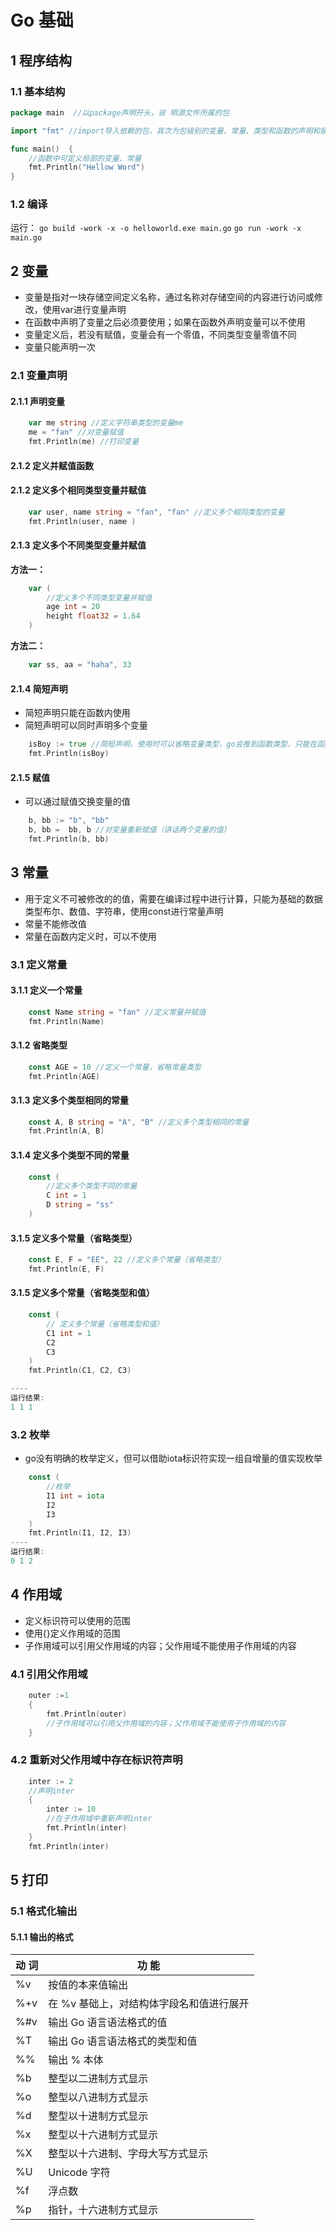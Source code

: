 #  Go 基础

## 1 程序结构

### 1.1 基本结构

```go
package main  //以package声明开头，说 明源文件所属的包

import "fmt" //import导入依赖的包，其次为包级别的变量、常量、类型和函数的声明和赋值。

func main()  {
	//函数中可定义局部的变量、常量
	fmt.Println("Hellow Word")
}
```

### 1.2 编译

运行：
`go build -work -x -o helloworld.exe main.go`
`go run -work -x main.go`

## 2 变量

+ 变量是指对一块存储空间定义名称，通过名称对存储空间的内容进行访问或修改，使用var进行变量声明
+ 在函数中声明了变量之后必须要使用；如果在函数外声明变量可以不使用
+ 变量定义后，若没有赋值，变量会有一个零值，不同类型变量零值不同
+ 变量只能声明一次

### 2.1 变量声明

#### 2.1.1 声明变量

```go
	var me string //定义字符串类型的变量me
	me = "fan" //对变量赋值
	fmt.Println(me) //打印变量
```

#### 2.1.2 定义并赋值函数

#### 2.1.2 定义多个相同类型变量并赋值

```go
	var user, name string = "fan", "fan" //定义多个相同类型的变量
	fmt.Println(user, name )
```

#### 2.1.3 定义多个不同类型变量并赋值

**方法一：**

```go
	var (
		//定义多个不同类型变量并赋值
		age int = 20
		height float32 = 1.64
	)
```

**方法二：**

```go
	var ss, aa = "haha", 33 
```

#### 2.1.4 简短声明

+ 简短声明只能在函数内使用
+ 简短声明可以同时声明多个变量

```go
	isBoy := true //简短声明，使用时可以省略变量类型，go会推到函数类型，只能在函数内使用
	fmt.Println(isBoy)
```

#### 2.1.5 赋值

+ 可以通过赋值交换变量的值

```go
	b, bb := "b", "bb"
	b, bb =  bb, b //对变量重新赋值（讲话两个变量的值）
	fmt.Println(b, bb)
```

## 3 常量

+ 用于定义不可被修改的的值，需要在编译过程中进行计算，只能为基础的数据类型布尔、数值、字符串，使用const进行常量声明
+ 常量不能修改值
+ 常量在函数内定义时，可以不使用

### 3.1 定义常量

#### 3.1.1 定义一个常量

```go
	const Name string = "fan" //定义常量并赋值
	fmt.Println(Name)
```

#### 3.1.2 省略类型

```go
	const AGE = 10 //定义一个常量，省略常量类型
	fmt.Println(AGE)
```

#### 3.1.3 定义多个类型相同的常量

```go
	const A, B string = "A", "B" //定义多个类型相同的常量
	fmt.Println(A, B)
```

#### 3.1.4 定义多个类型不同的常量

```go
	const (
		//定义多个类型不同的常量
		C int = 1
		D string = "ss"
	)
```

#### 3.1.5 定义多个常量（省略类型）

```go
	const E, F = "EE", 22 //定义多个常量（省略类型）
	fmt.Println(E, F)
```

#### 3.1.5 定义多个常量（省略类型和值）

```go
	const (
		// 定义多个常量（省略类型和值）
		C1 int = 1
		C2
		C3
	)
	fmt.Println(C1, C2, C3)

----
运行结果:
1 1 1
```

### 3.2 枚举

+ go没有明确的枚举定义，但可以借助iota标识符实现一组自增量的值实现枚举

```go
	const (
		//枚举
		I1 int = iota
		I2
		I3
	)
	fmt.Println(I1, I2, I3)
----
运行结果:
0 1 2
```

## 4 作用域

+ 定义标识符可以使用的范围
+ 使用{}定义作用域的范围
+ 子作用域可以引用父作用域的内容；父作用域不能使用子作用域的内容

### 4.1 引用父作用域

```go
	outer :=1
	{
		fmt.Println(outer)
		//子作用域可以引用父作用域的内容；父作用域不能使用子作用域的内容
	}
```

### 4.2 重新对父作用域中存在标识符声明

```go
	inter := 2
	//声明inter
	{
		inter := 10
		//在子作用域中重新声明inter
		fmt.Println(inter)
	}
	fmt.Println(inter)
```

## 5 打印

### 5.1 格式化输出

#### 5.1.1 输出的格式

| 动 词 | 功 能                                    |
| ----- | ---------------------------------------- |
| %v    | 按值的本来值输出                         |
| %+v   | 在 %v 基础上，对结构体字段名和值进行展开 |
| %#v   | 输出 Go 语言语法格式的值                 |
| %T    | 输出 Go 语言语法格式的类型和值           |
| %%    | 输出 % 本体                              |
| %b    | 整型以二进制方式显示                     |
| %o    | 整型以八进制方式显示                     |
| %d    | 整型以十进制方式显示                     |
| %x    | 整型以十六进制方式显示                   |
| %X    | 整型以十六进制、字母大写方式显示         |
| %U    | Unicode 字符                             |
| %f    | 浮点数                                   |
| %p    | 指针，十六进制方式显示                   |























